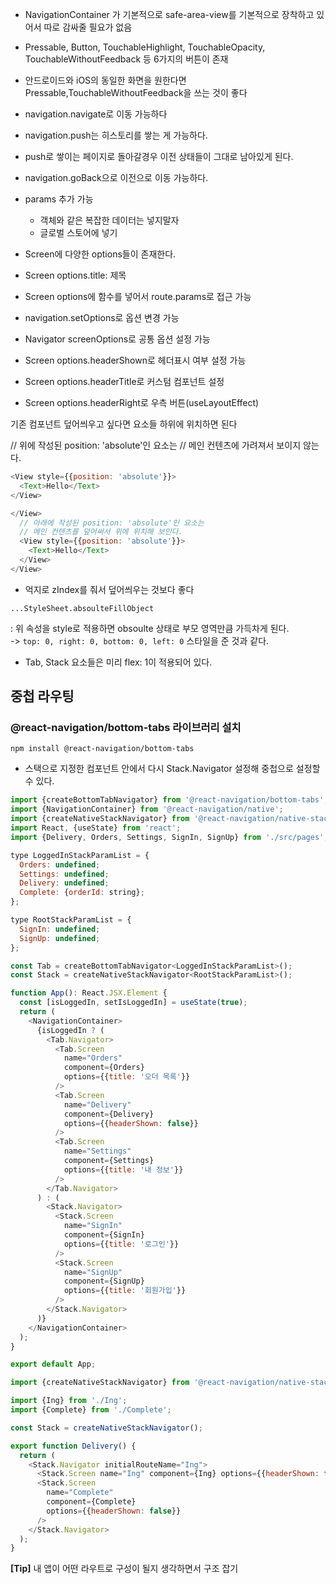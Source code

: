 - NavigationContainer 가 기본적으로 safe-area-view를 기본적으로 장착하고 있어서 따로 감싸줄 필요가 없음
- Pressable, Button, TouchableHighlight, TouchableOpacity, TouchableWithoutFeedback 등 6가지의 버튼이 존재

- 안드로이드와 iOS의 동일한 화면을 원한다면 Pressable,TouchableWithoutFeedback을 쓰는 것이 좋다
- navigation.navigate로 이동 가능하다
- navigation.push는 히스토리를 쌓는 게 가능하다.
- push로 쌓이는 페이지로 돌아갈경우 이전 상태들이 그대로 남아있게 된다.
- navigation.goBack으로 이전으로 이동 가능하다.
- params 추가 가능
  - 객체와 같은 복잡한 데이터는 넣지말자
  - 글로벌 스토어에 넣기
- Screen에 다양한 options들이 존재한다.
- Screen options.title: 제목
- Screen options에 함수를 넣어서 route.params로 접근 가능
- navigation.setOptions로 옵션 변경 가능
- Navigator screenOptions로 공통 옵션 설정 가능
- Screen options.headerShown로 헤더표시 여부 설정 가능
- Screen options.headerTitle로 커스텀 컴포넌트 설정
- Screen options.headerRight로 우측 버튼(useLayoutEffect)

기존 컴포넌트 덮어씌우고 싶다면 요소들 하위에 위치하면 된다

// 위에 작성된 position: 'absolute'인 요소는
// 메인 컨텐츠에 가려져서 보이지 않는다.

```js
<View style={{position: 'absolute'}}>
  <Text>Hello</Text>
</View>
```

```js
</View>
  // 아래에 작성된 position: 'absolute'인 요소는
  // 메인 컨텐츠를 덮어써서 위에 위치해 보인다.
  <View style={{position: 'absolute'}}>
    <Text>Hello</Text>
  </View>
</View>
```

- 억지로 zIndex를 줘서 덮어씌우는 것보다 좋다

```
...StyleSheet.absoulteFillObject
```

: 위 속성을 style로 적용하면 obsoulte 상태로 부모 영역만큼 가득차게 된다.<br/>
-> `top: 0, right: 0, bottom: 0, left: 0` 스타일을 준 것과 같다.

- Tab, Stack 요소들은 미리 flex: 1이 적용되어 있다.

## 중첩 라우팅

### @react-navigation/bottom-tabs 라이브러리 설치

```
npm install @react-navigation/bottom-tabs
```

- 스택으로 지정한 컴포넌트 안에서 다시 Stack.Navigator 설정해 중첩으로 설정할 수 있다.

```js
import {createBottomTabNavigator} from '@react-navigation/bottom-tabs';
import {NavigationContainer} from '@react-navigation/native';
import {createNativeStackNavigator} from '@react-navigation/native-stack';
import React, {useState} from 'react';
import {Delivery, Orders, Settings, SignIn, SignUp} from './src/pages';

type LoggedInStackParamList = {
  Orders: undefined;
  Settings: undefined;
  Delivery: undefined;
  Complete: {orderId: string};
};

type RootStackParamList = {
  SignIn: undefined;
  SignUp: undefined;
};

const Tab = createBottomTabNavigator<LoggedInStackParamList>();
const Stack = createNativeStackNavigator<RootStackParamList>();

function App(): React.JSX.Element {
  const [isLoggedIn, setIsLoggedIn] = useState(true);
  return (
    <NavigationContainer>
      {isLoggedIn ? (
        <Tab.Navigator>
          <Tab.Screen
            name="Orders"
            component={Orders}
            options={{title: '오더 목록'}}
          />
          <Tab.Screen
            name="Delivery"
            component={Delivery}
            options={{headerShown: false}}
          />
          <Tab.Screen
            name="Settings"
            component={Settings}
            options={{title: '내 정보'}}
          />
        </Tab.Navigator>
      ) : (
        <Stack.Navigator>
          <Stack.Screen
            name="SignIn"
            component={SignIn}
            options={{title: '로그인'}}
          />
          <Stack.Screen
            name="SignUp"
            component={SignUp}
            options={{title: '회원가입'}}
          />
        </Stack.Navigator>
      )}
    </NavigationContainer>
  );
}

export default App;
```

```js
import {createNativeStackNavigator} from '@react-navigation/native-stack';

import {Ing} from './Ing';
import {Complete} from './Complete';

const Stack = createNativeStackNavigator();

export function Delivery() {
  return (
    <Stack.Navigator initialRouteName="Ing">
      <Stack.Screen name="Ing" component={Ing} options={{headerShown: false}} />
      <Stack.Screen
        name="Complete"
        component={Complete}
        options={{headerShown: false}}
      />
    </Stack.Navigator>
  );
}
```

**[Tip]** 내 앱이 어떤 라우트로 구성이 될지 생각하면서 구조 잡기
